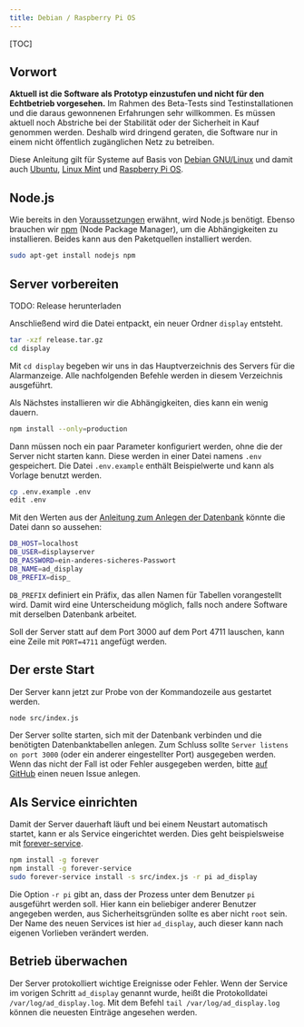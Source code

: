 ```yaml
---
title: Debian / Raspberry Pi OS
---
```

[TOC]

## Vorwort
**Aktuell ist die Software als Prototyp einzustufen und nicht für den Echtbetrieb vorgesehen.**
Im Rahmen des Beta-Tests sind Testinstallationen und die daraus gewonnenen Erfahrungen sehr willkommen.
Es müssen aktuell noch Abstriche bei der Stabilität oder der Sicherheit in Kauf genommen werden.
Deshalb wird dringend geraten, die Software nur in einem nicht öffentlich zugänglichen Netz zu betreiben.

Diese Anleitung gilt für Systeme auf Basis von [Debian GNU/Linux](https://www.debian.org/) und damit auch [Ubuntu](https://ubuntu.com/), [Linux Mint](https://linuxmint.com/) und [Raspberry Pi OS](https://www.raspberrypi.org/downloads/raspberry-pi-os/).

## Node.js
Wie bereits in den [Voraussetzungen](Voraussetzungen#page_Node.js) erwähnt, wird Node.js benötigt.
Ebenso brauchen wir [npm](https://www.npmjs.com/) (Node Package Manager), um die Abhängigkeiten zu installieren.
Beides kann aus den Paketquellen installiert werden.
````bash
sudo apt-get install nodejs npm
````

## Server vorbereiten
TODO: Release herunterladen

Anschließend wird die Datei entpackt, ein neuer Ordner `display` entsteht.

```bash
tar -xzf release.tar.gz
cd display
```

Mit `cd display` begeben wir uns in das Hauptverzeichnis des Servers für die Alarmanzeige.
Alle nachfolgenden Befehle werden in diesem Verzeichnis ausgeführt.

Als Nächstes installieren wir die Abhängigkeiten, dies kann ein wenig dauern.
```bash
npm install --only=production
```

Dann müssen noch ein paar Parameter konfiguriert werden, ohne die der Server nicht starten kann.
Diese werden in einer Datei namens `.env` gespeichert.
Die Datei `.env.example` enthält Beispielwerte und kann als Vorlage benutzt werden.
```bash
cp .env.example .env
edit .env
```

Mit den Werten aus der [Anleitung zum Anlegen der Datenbank](Voraussetzungen#page_Datenbank) könnte die Datei dann so aussehen:
```bash
DB_HOST=localhost
DB_USER=displayserver
DB_PASSWORD=ein-anderes-sicheres-Passwort
DB_NAME=ad_display
DB_PREFIX=disp_
```
`DB_PREFIX` definiert ein Präfix, das allen Namen für Tabellen vorangestellt wird.
Damit wird eine Unterscheidung möglich, falls noch andere Software mit derselben Datenbank arbeitet.

Soll der Server statt auf dem Port 3000 auf dem Port 4711 lauschen, kann eine Zeile mit `PORT=4711` angefügt werden.

## Der erste Start
Der Server kann jetzt zur Probe von der Kommandozeile aus gestartet werden.
```bash
node src/index.js
```
Der Server sollte starten, sich mit der Datenbank verbinden und die benötigten Datenbanktabellen anlegen.
Zum Schluss sollte `Server listens on port 3000` (oder ein anderer eingestellter Port) ausgegeben werden.
Wenn das nicht der Fall ist oder Fehler ausgegeben werden, bitte [auf GitHub](https://github.com/alarmdisplay/display-backend/issues) einen neuen Issue anlegen.

## Als Service einrichten
Damit der Server dauerhaft läuft und bei einem Neustart automatisch startet, kann er als Service eingerichtet werden.
Dies geht beispielsweise mit [forever-service](https://github.com/zapty/forever-service).
```bash
npm install -g forever
npm install -g forever-service
sudo forever-service install -s src/index.js -r pi ad_display
```
Die Option `-r pi` gibt an, dass der Prozess unter dem Benutzer `pi` ausgeführt werden soll.
Hier kann ein beliebiger anderer Benutzer angegeben werden, aus Sicherheitsgründen sollte es aber nicht `root` sein.
Der Name des neuen Services ist hier `ad_display`, auch dieser kann nach eigenen Vorlieben verändert werden.

## Betrieb überwachen
Der Server protokolliert wichtige Ereignisse oder Fehler.
Wenn der Service im vorigen Schritt `ad_display` genannt wurde, heißt die Protokolldatei `/var/log/ad_display.log`.
Mit dem Befehl `tail /var/log/ad_display.log` können die neuesten Einträge angesehen werden.